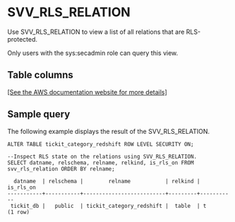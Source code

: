 # SVV\_RLS\_RELATION<a name="r_SVV_RLS_RELATION"></a>

Use SVV\_RLS\_RELATION to view a list of all relations that are RLS\-protected\.

Only users with the sys:secadmin role can query this view\.

## Table columns<a name="r_SVV_RLS_RELATION-table-columns"></a>

[\[See the AWS documentation website for more details\]](http://docs.aws.amazon.com/redshift/latest/dg/r_SVV_RLS_RELATION.html)

## Sample query<a name="r_SVV_RLS_RELATION-sample-query"></a>

The following example displays the result of the SVV\_RLS\_RELATION\.

```
ALTER TABLE tickit_category_redshift ROW LEVEL SECURITY ON;            

--Inspect RLS state on the relations using SVV_RLS_RELATION.
SELECT datname, relschema, relname, relkind, is_rls_on FROM svv_rls_relation ORDER BY relname;

  datname  | relschema |        relname           | relkind | is_rls_on
-----------+-----------+--------------------------+---------+-----------
 tickit_db |   public  | tickit_category_redshift |  table  | t
(1 row)
```